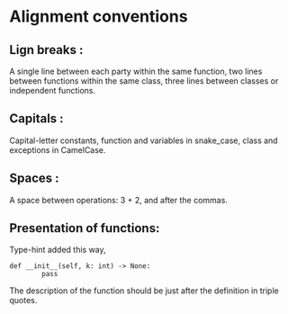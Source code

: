 # Alignment conventions



## Lign breaks :
A single line between each party within the same function, 
two lines between functions within the same class, 
three lines between classes or independent functions. 



## Capitals :
Capital-letter constants, 
function and variables in snake_case, 
class and exceptions in CamelCase.



## Spaces :
A space between operations: 3 + 2, 
and after the commas.



## Presentation of functions:
Type-hint added this way, 
``` 
def __init__(self, k: int) -> None:
        pass
``` 
The description of the function should be just after the definition in triple quotes.
